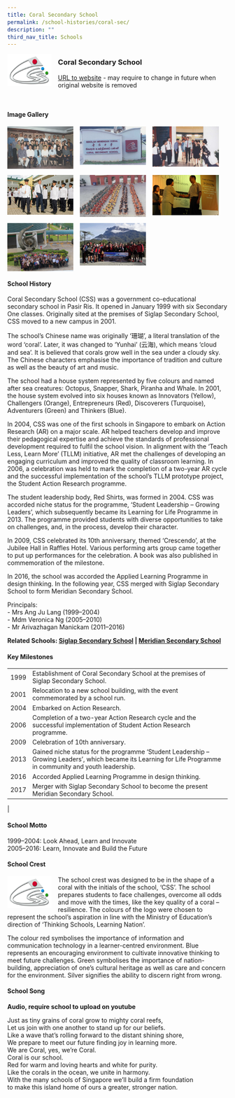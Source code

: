 ```yaml
---
title: Coral Secondary School
permalink: /school-histories/coral-sec/
description: ""
third_nav_title: Schools
---
```

<img src="/images/coralsec1.png" style="width:20%;margin-right:15px;" align = "left">

### **Coral Secondary School**
[URL to website]() - may require to change in future when original website is removed

<br clear="left">

#### **Image Gallery**

<p><a href="https://staging.d1yxymztqoj7qn.amplifyapp.com/images/coralsec2.jpg">  
<img src="/images/coralsec2.jpg" style="width:30%;margin-right:15px;" align = "left">
</a></p>

<p><a href="https://staging.d1yxymztqoj7qn.amplifyapp.com/images/coralsec3.jpg">  
<img src="/images/coralsec3.jpg" style="width:30%;margin-right:15px;" align = "left">
</a></p>

<p><a href="https://staging.d1yxymztqoj7qn.amplifyapp.com/images/coralsec4.jpg">  
<img src="/images/coralsec4.jpg" style="width:30%;margin-right:15px;" align = "left">
</a></p>

<br clear="left">

<p><a href="https://staging.d1yxymztqoj7qn.amplifyapp.com/images/coralsec5.jpg">  
<img src="/images/coralsec5.jpg" style="width:30%;margin-right:15px;" align = "left">
</a></p>

<p><a href="https://staging.d1yxymztqoj7qn.amplifyapp.com/images/coralsec6.jpg">  
<img src="/images/coralsec6.jpg" style="width:30%;margin-right:15px;" align = "left">
</a></p>

<p><a href="https://staging.d1yxymztqoj7qn.amplifyapp.com/images/coralsec7.jpg">  
<img src="/images/coralsec7.jpg" style="width:30%;margin-right:15px;" align = "left">
</a></p>

<br clear="left">

<p><a href="https://staging.d1yxymztqoj7qn.amplifyapp.com/images/coralsec8.jpg">  
<img src="/images/coralsec8.jpg" style="width:30%;margin-right:15px;" align = "left">
</a></p>

<p><a href="https://staging.d1yxymztqoj7qn.amplifyapp.com/images/coralsec9.jpg">  
<img src="/images/coralsec9.jpg" style="width:30%;margin-right:15px;" align = "left">
</a></p>

<br clear="left">

#### **School History**
Coral Secondary School (CSS) was a government co-educational secondary school in Pasir Ris. It opened in January 1999 with six Secondary One classes. Originally sited at the premises of Siglap Secondary School, CSS moved to a new campus in 2001.

The school’s Chinese name was originally ‘珊瑚’, a literal translation of the word ‘coral’. Later, it was changed to ‘Yunhai’ (云海), which means ‘cloud and sea’. It is believed that corals grow well in the sea under a cloudy sky. The Chinese characters emphasise the importance of tradition and culture as well as the beauty of art and music.

The school had a house system represented by five colours and named after sea creatures: Octopus, Snapper, Shark, Piranha and Whale. In 2001, the house system evolved into six houses known as Innovators (Yellow), Challengers (Orange), Entrepreneurs (Red), Discoverers (Turquoise), Adventurers (Green) and Thinkers (Blue).

In 2004, CSS was one of the first schools in Singapore to embark on Action Research (AR) on a major scale. AR helped teachers develop and improve their pedagogical expertise and achieve the standards of professional development required to fulfil the school vision. In alignment with the ‘Teach Less, Learn More’ (TLLM) initiative, AR met the challenges of developing an engaging curriculum and improved the quality of classroom learning. In 2006, a celebration was held to mark the completion of a two-year AR cycle and the successful implementation of the school’s TLLM prototype project, the Student Action Research programme.

The student leadership body, Red Shirts, was formed in 2004. CSS was accorded niche status for the programme, ‘Student Leadership – Growing Leaders’, which subsequently became its Learning for Life Programme in 2013. The programme provided students with diverse opportunities to take on challenges, and, in the process, develop their character.

In 2009, CSS celebrated its 10th anniversary, themed ‘Crescendo’, at the Jubilee Hall in Raffles Hotel. Various performing arts group came together to put up performances for the celebration. A book was also published in commemoration of the milestone.

In 2016, the school was accorded the Applied Learning Programme in design thinking. In the following year, CSS merged with Siglap Secondary School to form Meridian Secondary School.

Principals:<br>
\- Mrs Ang Ju Lang (1999–2004)<br>
\- Mdm Veronica Ng (2005–2010)<br>
\- Mr Arivazhagan Manickam (2011–2016)

**Related Schools: [Siglap Secondary School](https://staging.d1yxymztqoj7qn.amplifyapp.com/school-histories/siglap-sec/) \| [Meridian Secondary School](https://staging.d1yxymztqoj7qn.amplifyapp.com/school-histories/meridian-sec/)**

#### **Key Milestones**

|  |  |
|:---:|---|
| 1999 | Establishment of Coral Secondary School at the premises of Siglap Secondary School. |
| 2001 | Relocation to a new school building, with the event commemorated by a school run. |
| 2004 | Embarked on Action Research. |
| 2006 | Completion of a two-year Action Research cycle and the successful implementation of Student Action Research programme. |
| 2009 | Celebration of 10th anniversary. |
| 2013 | Gained niche status for the programme ‘Student Leadership – Growing Leaders’, which became its Learning for Life Programme in community and youth leadership. |
| 2016 | Accorded Applied Learning Programme in design thinking. |
| 2017 | Merger with Siglap Secondary School to become the present Meridian Secondary School. |
|

#### **School Motto**
1999–2004: Look Ahead, Learn and Innovate<br>
2005–2016: Learn, Innovate and Build the Future

#### **School Crest**
<img src="/images/coralsec1.png" style="width:20%;margin-right:15px;" align = "left">

The school crest was designed to be in the shape of a coral with the initials of the school, ‘CSS’. The school prepares students to face challenges, overcome all odds and move with the times, like the key quality of a coral – resilience. The colours of the logo were chosen to represent the school’s aspiration in line with the Ministry of Education’s direction of ‘Thinking Schools, Learning Nation’.

The colour red symbolises the importance of information and communication technology in a learner-centred environment. Blue represents an encouraging environment to cultivate innovative thinking to meet future challenges. Green symbolises the importance of nation-building, appreciation of one’s cultural heritage as well as care and concern for the environment. Silver signifies the ability to discern right from wrong.

#### **School Song**
**Audio, require school to upload on youtube**

Just as tiny grains of coral grow to mighty coral reefs,<br>
Let us join with one another to stand up for our beliefs.<br>
Like a wave that’s rolling forward to the distant shining shore,<br>
We prepare to meet our future finding joy in learning more.<br>
We are Coral, yes, we’re Coral.<br>
Coral is our school.<br>
Red for warm and loving hearts and white for purity.<br>
Like the corals in the ocean, we unite in harmony.<br>
With the many schools of Singapore we’ll build a firm foundation<br>
to make this island home of ours a greater, stronger nation.